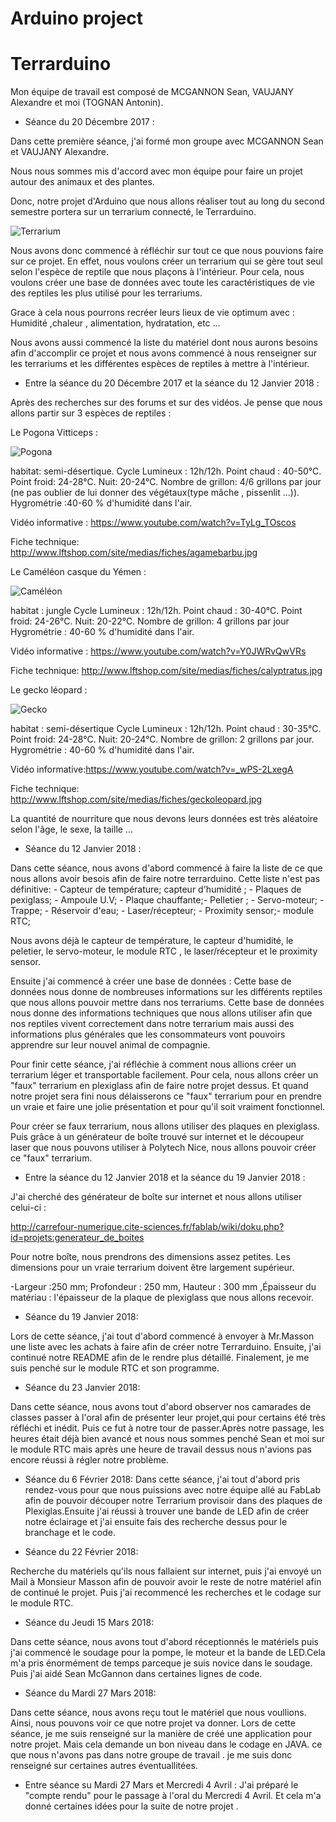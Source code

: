 # Arduino project 

# Terrarduino

Mon équipe de travail est composé de MCGANNON Sean, VAUJANY  Alexandre et moi (TOGNAN Antonin).

 * Séance du 20 Décembre 2017 :
 

Dans cette première séance, j'ai formé mon groupe avec MCGANNON Sean et VAUJANY  Alexandre.

Nous nous sommes mis d'accord avec mon équipe pour faire un projet autour des animaux et des plantes.

Donc, notre projet d'Arduino que nous allons réaliser tout au long du second semestre portera sur un terrarium connecté, le Terrarduino.



![Terrarium](http://www.nouvellestechnologies.net/images/b/bio/biopod-diapo-2.jpg)



Nous avons donc commencé à réfléchir sur tout ce que nous pouvions faire sur ce projet.
En effet, nous voulons créer un terrarium qui se gère tout seul selon l'espèce de reptile que nous plaçons à l'intérieur.
Pour cela, nous voulons créer une base de données avec toute les caractéristiques de vie des reptiles les plus utilisé pour les terrariums.

Grace à cela nous pourrons recréer leurs lieux de vie optimum avec :
Humidité ,chaleur , alimentation, hydratation, etc ... 

Nous avons aussi commencé la liste du matériel dont nous aurons besoins afin d'accomplir ce projet et nous avons commencé à nous renseigner sur les terrariums et les différentes espèces de reptiles à mettre à l'intérieur.

* Entre la séance du 20 Décembre 2017 et la séance du 12 Janvier 2018 :

Après des recherches sur des forums et sur des vidéos. Je pense que nous allons partir sur 3 espèces de reptiles :

Le Pogona Vitticeps :

![Pogona](https://tse3.mm.bing.net/th?id=OIP.LbCBSYcTixFAf1dprQ7bgQHaFj&pid=Api)

habitat: semi-désertique.
Cycle Lumineux : 12h/12h.
Point chaud : 40-50°C.
Point froid: 24-28°C.
Nuit: 20-24°C.
Nombre de grillon:  4/6 grillons par jour (ne pas oublier de lui donner des végétaux(type mâche , pissenlit ...)).
Hygrométrie :40-60 % d'humidité dans l'air. 


Vidéo informative : https://www.youtube.com/watch?v=TyLg_TOscos

Fiche technique: http://www.lftshop.com/site/medias/fiches/agamebarbu.jpg

Le Caméléon casque du Yémen :

![Caméléon](http://www.desjardins-inspirations.fr/wp-content/uploads/img-principale2-673x300.jpg)

habitat : jungle
Cycle Lumineux : 12h/12h.
Point chaud : 30-40°C.
Point froid: 24-26°C.
Nuit: 20-22°C.
Nombre de grillon:  4 grillons par jour
Hygrométrie : 40-60 % d'humidité dans l'air. 

Vidéo informative : https://www.youtube.com/watch?v=Y0JWRvQwVRs

Fiche technique: http://www.lftshop.com/site/medias/fiches/calyptratus.jpg

Le gecko léopard : 

![Gecko](http://cdn0.wideopenpets.com/wp-content/uploads/2016/03/bigstock-Leopard-gecko-in-front-of-a-wh-119625026.jpg)


habitat : semi-désertique
Cycle Lumineux : 12h/12h.
Point chaud : 30-35°C.
Point froid: 24-28°C.
Nuit: 20-24°C.
Nombre de grillon:  2 grillons par jour.
Hygrométrie : 40-60 % d'humidité dans l'air. 

Vidéo informative:https://www.youtube.com/watch?v=_wPS-2LxegA

Fiche technique: http://www.lftshop.com/site/medias/fiches/geckoleopard.jpg

La quantité de nourriture que nous devons leurs données est très aléatoire selon l'âge, le sexe, la taille ...

* Séance du 12 Janvier 2018 :

Dans cette séance, nous avons d'abord commencé à faire la liste de ce que nous allons avoir besois afin de faire notre terrarduino. Cette liste n'est pas définitive: - Capteur de température; capteur d'humidité ; - Plaques de pexiglass; - Ampoule U.V; - Plaque chauffante;- Pelletier ; - Servo-moteur; - Trappe; - Réservoir d'eau; - Laser/récepteur; - Proximity sensor;- module RTC;

Nous avons déjà le capteur de température, le capteur d'humidité, le peletier, le servo-moteur, le module RTC , le laser/récepteur et le proximity sensor.

Ensuite j'ai commencé à créer une base de données :
Cette base de données nous donne de nombreuses informations sur les différents reptiles que nous allons pouvoir mettre dans nos terrariums.
Cette base de données nous donne des informations techniques que nous allons utiliser afin que nos reptiles vivent correctement dans notre terrarium mais aussi des informations plus générales que les consommateurs vont pouvoirs apprendre sur leur nouvel animal de compagnie.

Pour finir cette séance, j'ai réfléchie à comment nous allions créer un terrarium léger et transportable facilement. Pour cela, nous allons créer un "faux" terrarium en plexiglass afin de faire notre projet dessus. Et quand notre projet sera fini nous délaisserons ce "faux" terrarium pour en prendre un vraie et faire une jolie présentation et pour qu'il soit vraiment fonctionnel.

Pour créer se faux terrarium, nous allons utiliser des plaques en plexiglass. Puis grâce à un générateur de boîte trouvé sur internet et le découpeur laser que nous pouvons utiliser à Polytech Nice, nous allons pouvoir créer ce "faux" terrarium.


* Entre la séance du 12 Janvier 2018 et la séance du 19 Janvier 2018 :

J'ai cherché des générateur de boîte sur internet et nous allons utiliser celui-ci :

http://carrefour-numerique.cite-sciences.fr/fablab/wiki/doku.php?id=projets:generateur_de_boites

Pour notre boîte, nous prendrons des dimensions assez petites. Les dimensions pour un vraie terrarium doivent être largement supérieur.

-Largeur :250 mm; Profondeur : 250 mm, Hauteur : 300 mm ,Épaisseur du matériau : l'épaisseur de la plaque de plexiglass que nous allons recevoir.

* Séance du 19 Janvier 2018:

Lors de cette séance, j'ai tout d'abord commencé à envoyer à Mr.Masson une liste avec les achats à faire afin de créer notre Terrarduino.
Ensuite, j'ai continué notre README afin de le rendre plus détaillé.
Finalement, je me suis penché sur le module RTC et son programme.

* Séance du 23 Janvier 2018:

Dans cette séance, nous avons tout d'abord observer nos camarades de classes passer à l'oral afin de présenter leur projet,qui pour certains été très réfléchi et inédit. Puis ce fut à notre tour de passer.Après notre passage, les heures était déjà bien avancé et nous nous sommes penché Sean et moi sur le module RTC mais après une heure de travail dessus nous n'avions pas encore réussi à régler notre problème.

* Séance du 6 Février 2018:
Dans cette séance, j'ai tout d'abord pris rendez-vous pour que nous puissions avec notre équipe allé au FabLab afin de pouvoir découper notre Terrarium provisoir dans des plaques de Plexiglas.Ensuite j'ai réussi à trouver une bande de LED afin de créer notre éclairage et j'ai ensuite fais des recherche dessus pour le branchage et le code.

* Séance du 22 Février 2018:

Recherche du matériels qu'ils nous fallaient sur internet, puis j'ai envoyé un Mail à Monsieur Masson afin de pouvoir avoir le reste de notre matériel afin de continué le projet.
Puis j'ai recommencé les recherches et le codage sur le module RTC.

* Séance du Jeudi 15 Mars 2018:

Dans cette séance, nous avons tout d'abord réceptionnés le matériels puis j'ai commencé le soudage pour la pompe, le  moteur et la bande de LED.Cela m'a pris énormément de temps parceque je suis novice dans le soudage. Puis j'ai aidé Sean McGannon dans certaines lignes de code.

* Séance du Mardi 27 Mars 2018:

Dans cette séance, nous avons reçu tout le matériel que nous voullions. Ainsi, nous pouvons voir ce que notre projet va donner. 
Lors de cette séance, je me suis renseigné sur la manière de créé une application pour notre projet. Mais cela demande un bon niveau dans le codage en JAVA. ce que nous n'avons pas dans notre groupe de travail . je me suis donc renseigné sur certaines  autres éventuallitées.

* Entre séance su Mardi 27 Mars et Mercredi 4 Avril : 
J'ai préparé le "compte rendu" pour le passage à l'oral du Mercredi 4 Avril. Et cela m'a donné certaines idées pour la suite de notre projet .
